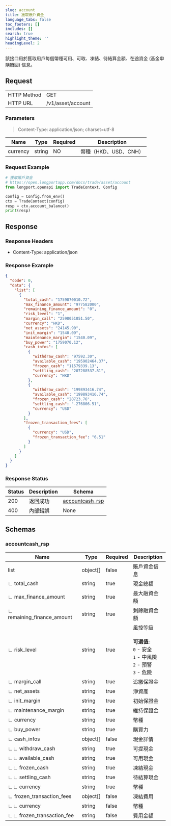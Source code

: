 ```yaml
---
slug: account
title: 獲取賬戶資金
language_tabs: false
toc_footers: []
includes: []
search: true
highlight_theme: ''
headingLevel: 2
---
```


該接口用於獲取用戶每個幣種可用、可取、凍結、待結算金額、在途資金 (基金申購贖回) 信息。

<SDKLinks module="trade" klass="TradeContext" method="account_balance" />

## Request

<table className="http-basic">
<tbody>
<tr><td className="http-basic-key">HTTP Method</td><td>GET</td></tr>
<tr><td className="http-basic-key">HTTP URL</td><td>/v1/asset/account </td></tr>
</tbody>
</table>

### Parameters

> Content-Type: application/json; charset=utf-8

| Name     | Type   | Required | Description           |
| -------- | ------ | -------- | --------------------- |
| currency | string | NO       | 幣種（HKD、USD、CNH） |

### Request Example

```python
# 獲取賬戶資金
# https://open.longportapp.com/docs/trade/asset/account
from longport.openapi import TradeContext, Config

config = Config.from_env()
ctx = TradeContext(config)
resp = ctx.account_balance()
print(resp)
```

## Response

### Response Headers

- Content-Type: application/json

### Response Example

```json
{
  "code": 0,
  "data": {
    "list": [
      {
        "total_cash": "1759070010.72",
        "max_finance_amount": "977582000",
        "remaining_finance_amount": "0",
        "risk_level": "1",
        "margin_call": "2598051051.50",
        "currency": "HKD",
        "net_assets": "24145.90",
        "init_margin": "1540.09",
        "maintenance_margin": "1540.09",
        "buy_power": "1759070.12",
        "cash_infos": [
          {
            "withdraw_cash": "97592.30",
            "available_cash": "195902464.37",
            "frozen_cash": "11579339.13",
            "settling_cash": "207288537.81",
            "currency": "HKD"
          },
          {
            "withdraw_cash": "199893416.74",
            "available_cash": "199893416.74",
            "frozen_cash": "28723.76",
            "settling_cash": "-276806.51",
            "currency": "USD"
          }
        ],
        "frozen_transaction_fees": [
          {
            "currency": "USD",
            "frozen_transaction_fee": "6.51"
          }
        ]
      }
    ]
  }
}
```

### Response Status

| Status | Description | Schema                                    |
| ------ | ----------- | ----------------------------------------- |
| 200    | 返回成功    | [accountcash_rsp](#schemaaccountcash_rsp) |
| 400    | 內部錯誤    | None                                      |

<aside className="success">
</aside>

## Schemas

### accountcash_rsp

<a id="schemaaccountcash_rsp"></a>
<a id="schemaaccountcash_rsp"></a>

| Name                       | Type     | Required | Description                                                                                            |
| -------------------------- | -------- | -------- | ------------------------------------------------------------------------------------------------------ |
| list                       | object[] | false    | 賬戶資金信息                                                                                           |
| ∟ total_cash               | string   | true     | 現金總額                                                                                               |
| ∟ max_finance_amount       | string   | true     | 最大融資金額                                                                                           |
| ∟ remaining_finance_amount | string   | true     | 剩餘融資金額                                                                                           |
| ∟ risk_level               | string   | true     | 風控等級 <br/> <br/> <b>可選值:</b><br/> `0` - 安全 <br/> `1` - 中風險<br/> `2` - 預警<br/> `3` - 危險 |
| ∟ margin_call              | string   | true     | 追繳保證金                                                                                             |
| ∟ net_assets               | string   | true     | 淨資產                                                                                                 |
| ∟ init_margin              | string   | true     | 初始保證金                                                                                             |
| ∟ maintenance_margin       | string   | true     | 維持保證金                                                                                             |
| ∟ currency                 | string   | true     | 幣種                                                                                                   |
| ∟ buy_power                | string   | true     | 購買力                                                                                                 |
| ∟ cash_infos               | object[] | false    | 現金詳情                                                                                               |
| ∟∟ withdraw_cash           | string   | true     | 可提現金                                                                                               |
| ∟∟ available_cash          | string   | true     | 可用現金                                                                                               |
| ∟∟ frozen_cash             | string   | true     | 凍結現金                                                                                               |
| ∟∟ settling_cash           | string   | true     | 待結算現金                                                                                             |
| ∟∟ currency                | string   | true     | 幣種                                                                                                   |
| ∟ frozen_transaction_fees  | object[] | false    | 凍結費用                                                                                   |
| ∟∟ currency                | string   | false    | 幣種                                                                                     |
| ∟∟ frozen_transaction_fee  | string   | false    | 費用金额                                                                                   |
